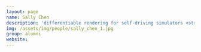 ```yaml
---
layout: page
name: Sally Chen
description: 'differentiable rendering for self-driving simulators <strong>next: CMU CS</strong>'
img: /assets/img/people/sally_chen_1.jpg
group: alumni
website: 
---
```


